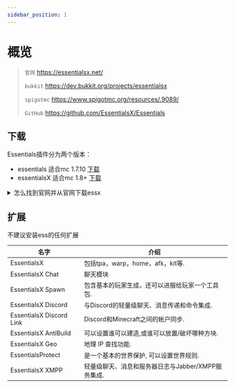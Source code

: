 ```yaml
---
sidebar_position: 1
---
```


# 概览

> `官网` https://essentialsx.net/
>
> `bukkit` https://dev.bukkit.org/projects/essentialsx
>
> `spigotmc` https://www.spigotmc.org/resources/.9089/
>
> `GitHub` https://github.com/EssentialsX/Essentials

## 下载

Essentials插件分为两个版本：

- essentials 适合mc 1.7.10 [下载](https://mineplugin.org/Essentials/Downloads)
- essentialsX 适合mc 1.8+ [下载](https://essentialsx.net/downloads.html)

<details>
<summary>怎么找到官网并从官网下载essx</summary>

![](_images/1.png)
![](_images/2.png)
> 建议选择`稳定版本`
>
> Stable release 稳定版本
>
> Development build 开发版本
>
> 真的有那么多人不知道自己下的开发版。。。
![](_images/3.png)

</details>

## 扩展

不建议安装ess的任何扩展

| 名字 | 介绍 |
| --- | ----------- |
| EssentialsX | 包括tpa，warp，home，afk，kit等. |
| EssentialsX Chat | 聊天模块 |
| EssentialsX Spawn | 包含基本的玩家生成，还可以进服给玩家一个工具包. |
| EssentialsX Discord| 与Discord的轻量级聊天、消息传递和命令集成. |
| EssentialsX Discord Link | Discord和Minecraft之间的帐户同步. |
| EssentialsX AntiBuild | 可以设置谁可以建造,或谁可以放置/破坏哪种方块. |
| EssentialsX Geo | 地理 IP 查找功能. |
| EssentialsProtect | 是一个基本的世界保护, 可以设置世界规则. |
| EssentialsX XMPP | 轻量级聊天、消息和服务器日志与Jabber/XMPP服务集成. |